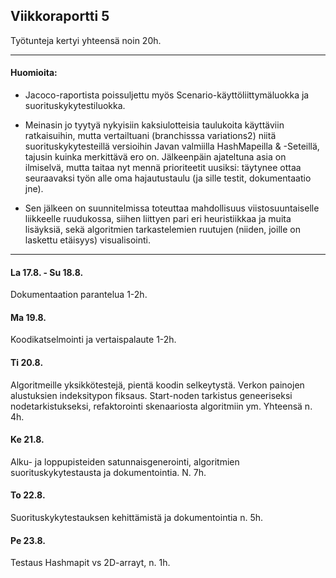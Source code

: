 ## Viikkoraportti 5

Työtunteja kertyi yhteensä noin 20h.

---

#### Huomioita:

* Jacoco-raportista poissuljettu myös Scenario-käyttöliittymäluokka ja suorituskykytestiluokka.

* Meinasin jo tyytyä nykyisiin kaksiulotteisia taulukoita käyttäviin ratkaisuihin, mutta vertailtuani (branchisssa variations2) niitä suorituskykytesteillä versioihin Javan valmiilla HashMapeilla & -Seteillä, tajusin kuinka merkittävä ero on. Jälkeenpäin ajateltuna asia on ilmiselvä, mutta taitaa nyt mennä prioriteetit uusiksi: täytynee ottaa seuraavaksi työn alle oma hajautustaulu (ja sille testit, dokumentaatio jne).

* Sen jälkeen on suunnitelmissa toteuttaa mahdollisuus viistosuuntaiselle liikkeelle ruudukossa, siihen liittyen pari eri heuristiikkaa ja muita lisäyksiä, sekä algoritmien tarkastelemien ruutujen (niiden, joille on laskettu etäisyys) visualisointi.

---

#### La 17.8. - Su 18.8.

Dokumentaation parantelua 1-2h.

#### Ma 19.8.

Koodikatselmointi ja vertaispalaute 1-2h.

#### Ti 20.8.

Algoritmeille yksikkötestejä, pientä koodin selkeytystä. Verkon painojen alustuksien indeksitypon fiksaus. Start-noden tarkistus geneeriseksi nodetarkistukseksi, refaktorointi skenaariosta algoritmiin ym. Yhteensä n. 4h.

#### Ke 21.8.

Alku- ja loppupisteiden satunnaisgenerointi, algoritmien suorituskykytestausta ja dokumentointia. N. 7h.

#### To 22.8.

Suorituskykytestauksen kehittämistä ja dokumentointia n. 5h.

#### Pe 23.8.

Testaus Hashmapit vs 2D-arrayt, n. 1h.